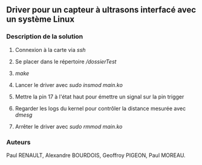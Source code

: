 ## Driver pour un capteur à ultrasons interfacé avec un système Linux

### Description de la solution

1. Connexion à la carte via *ssh*

2. Se placer dans le répertoire */dossierTest*

3. *make*

4. Lancer le driver avec *sudo insmod main.ko*

5. Mettre la pin 17 à l'état haut pour émettre un signal sur la pin trigger

6. Regarder les logs du kernel pour contrôler la distance mesurée avec *dmesg*

7. Arrêter le driver avec *sudo rmmod main.ko*


### Auteurs

Paul RENAULT, Alexandre BOURDOIS, Geoffroy PIGEON, Paul MOREAU.
